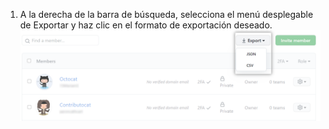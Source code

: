 1. A la derecha de la barra de búsqueda, selecciona el menú desplegable de Exportar y haz clic en el formato de exportación deseado. ![Captura de pantalla del botón de exportar.](/assets/images/help/organizations/people-tab-export.png)
